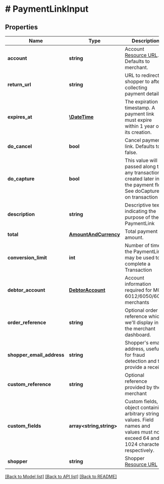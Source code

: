 # # PaymentLinkInput

## Properties

Name | Type | Description | Notes
------------ | ------------- | ------------- | -------------
**account** | **string** | Account [Resource URL](#section/Overview/Values). Defaults to merchant. | [optional]
**return_url** | **string** | URL to redirect a shopper to after collecting payment details. | [optional]
**expires_at** | [**\DateTime**](\DateTime.md) | The expiration timestamp. A payment link must expire within 1 year of its creation. |
**do_cancel** | **bool** | Cancel payment link. Defaults to false. | [optional]
**do_capture** | **bool** | This value will be passed along to any transaction created later in the payment flow. See doCapture on transaction | [optional] [default to true]
**description** | **string** | Descriptive text indicating the purpose of the PaymentLink | [optional]
**total** | [**AmountAndCurrency**](AmountAndCurrency.md) | Total payment amount. |
**conversion_limit** | **int** | Number of times the PaymentLink may be used to complete a Transaction | [optional]
**debtor_account** | [**DebtorAccount**](DebtorAccount.md) | Account information required for MCC 6012/6050/6051 merchants | [optional]
**order_reference** | **string** | Optional order reference which we&#39;ll display in the merchant dashboard. | [optional]
**shopper_email_address** | **string** | Shopper&#39;s email address, useful for fraud detection and to provide a receipt | [optional]
**custom_reference** | **string** | Optional reference provided by the merchant | [optional]
**custom_fields** | **array<string,string>** | Custom fields, an object containing arbitrary string values.  Field names and values must not exceed 64 and 1024 characters, respectively. | [optional]
**shopper** | **string** | Shopper [Resource URL](#section/Overview/Values) | [optional]

[[Back to Model list]](../../README.md#models) [[Back to API list]](../../README.md#endpoints) [[Back to README]](../../README.md)

